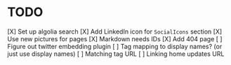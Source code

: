 # TODO

[X] Set up algolia search
[X] Add LinkedIn icon for `SocialIcons` section
[X] Use new pictures for pages
[X] Markdown needs IDs
[X] Add 404 page
[ ] Figure out twitter embedding plugin
[ ] Tag mapping to display names? (or just use display names)
[ ] Matching tag URL
[ ] Linking home updates URL
